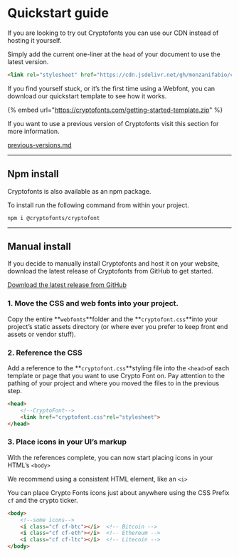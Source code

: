 # Quickstart guide

If you are looking to try out Cryptofonts you can use our CDN instead of hosting it yourself.

Simply add the current one-liner at the `head` of your document to use the latest version.

```html
<link rel="stylesheet" href="https://cdn.jsdelivr.net/gh/monzanifabio/cryptofont/cryptofont.css">
```

If you find yourself stuck, or it’s the first time using a Webfont, you can download our quickstart template to see how it works.

{% embed url="https://cryptofonts.com/getting-started-template.zip" %}

If you want to use a previous version of Cryptofonts visit this section for more information.

[previous-versions.md](previous-versions.md "mention")

***

## Npm install

Cryptofonts is also available as an npm package.

To install run the following command from within your project.

```
npm i @cryptofonts/cryptofont
```

***

## Manual install

If you decide to manually install Cryptofonts and host it on your website, download the latest release of Cryptofonts from GitHub to get started.

[Download the latest release from GitHub](https://github.com/monzanifabio/cryptofont/releases)

### **1. Move the CSS and web fonts into your project.**

Copy the entire \*\*`webfonts`\*\*folder and the \*\*`cryptofont.css`\*\*into your project’s static assets directory (or where ever you prefer to keep front end assets or vendor stuff).

### **2. Reference the CSS**

Add a reference to the \*\*`cryptofont.css`\*\*styling file into the `<head>`of each template or page that you want to use Crypto Font on. Pay attention to the pathing of your project and where you moved the files to in the previous step.

```html
<head>
	<!--CryptoFont-->
	<link href="cryptofont.css"rel="stylesheet">
</head>
```

### **3. Place icons in your UI’s markup**

With the references complete, you can now start placing icons in your HTML’s `<body>`

We recommend using a consistent HTML element, like an `<i>`

You can place Crypto Fonts icons just about anywhere using the CSS Prefix `cf` and the crypto ticker.

```html
<body>
	<!--some icons-->
	<i class="cf cf-btc"></i>  <!-- Bitcoin -->
	<i class="cf cf-eth"></i>  <!-- Ethereum -->
	<i class="cf cf-ltc"></i>  <!-- Litecoin -->
</body>
```
